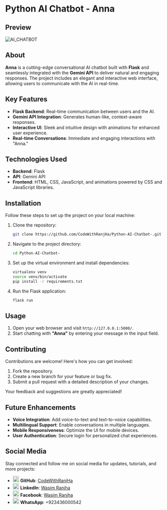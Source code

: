 # Python AI Chatbot - Anna
## Preview
![AI_CHATBOT](https://github.com/user-attachments/assets/4189a881-6c20-4cd3-b343-c5d3598e1ec9)

## About

**Anna** is a cutting-edge conversational AI chatbot built with **Flask** and seamlessly integrated with the **Gemini API** to deliver natural and engaging responses. The project includes an elegant and interactive web interface, allowing users to communicate with the AI in real-time.

## Key Features

- **Flask Backend**: Real-time communication between users and the AI.
- **Gemini API Integration**: Generates human-like, context-aware responses.
- **Interactive UI**: Sleek and intuitive design with animations for enhanced user experience.
- **Real-time Conversations**: Immediate and engaging interactions with "Anna."

## Technologies Used

- **Backend**: Flask
- **API**: Gemini API
- **Frontend**: HTML, CSS, JavaScript, and animations powered by CSS and JavaScript libraries.

## Installation

Follow these steps to set up the project on your local machine:

1. Clone the repository:

   ```bash
   git clone https://github.com/CodeWithRanjHa/Python-AI-Chatbot-.git
   ```

2. Navigate to the project directory:

   ```bash
   cd Python-AI-Chatbot-
   ```

3. Set up the virtual environment and install dependencies:

   ```bash
   virtualenv venv
   source venv/bin/activate
   pip install -r requirements.txt
   ```

4. Run the Flask application:

   ```bash
   flask run
   ```

## Usage

1. Open your web browser and visit `http://127.0.0.1:5000/`.
2. Start chatting with **"Anna"** by entering your message in the input field.

## Contributing

Contributions are welcome! Here's how you can get involved:

1. Fork the repository.
2. Create a new branch for your feature or bug fix.
3. Submit a pull request with a detailed description of your changes.

Your feedback and suggestions are greatly appreciated!

## Future Enhancements

- **Voice Integration**: Add voice-to-text and text-to-voice capabilities.
- **Multilingual Support**: Enable conversations in multiple languages.
- **Mobile Responsiveness**: Optimize the UI for mobile devices.
- **User Authentication**: Secure login for personalized chat experiences.


## Social Media

Stay connected and follow me on social media for updates, tutorials, and more projects:

- <img src="https://github.githubassets.com/images/modules/logos_page/GitHub-Mark.png" alt="GitHub Icon" width="20" height="20"> **GitHub**: [CodeWithRanjHa](https://github.com/CodeWithRanjHa)
- <img src="https://cdn-icons-png.flaticon.com/512/174/174857.png" alt="LinkedIn Icon" width="20" height="20"> **LinkedIn**: [Wasim Ranjha](https://linkedin.com/wasim-ranjhaa)
- <img src="https://cdn-icons-png.flaticon.com/512/733/733547.png" alt="Facebook Icon" width="20" height="20"> **Facebook**: [Wasim Ranjha](https://facebook.com/wasimranjhaa)
- <img src="https://cdn-icons-png.flaticon.com/512/124/124034.png" alt="WhatsApp Icon" width="20" height="20"> **WhatsApp**: +923436000542


